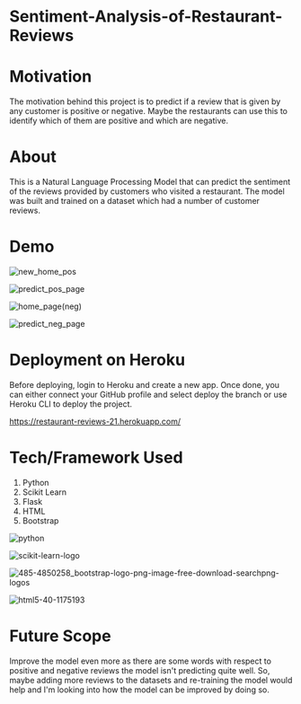 # Sentiment-Analysis-of-Restaurant-Reviews

# Motivation
The motivation behind this project is to predict if a review that is given by any customer is positive or negative. Maybe the restaurants can use this to identify which of them are positive and which are negative.

# About
This is a Natural Language Processing Model that can predict the sentiment of the reviews provided by customers who visited a restaurant. The model was built and trained on a dataset which had a number of customer reviews. 

# Demo
![new_home_pos](https://user-images.githubusercontent.com/66258607/110311379-b4302280-8029-11eb-8963-f42cf305b8cd.PNG)

![predict_pos_page](https://user-images.githubusercontent.com/66258607/110284341-ac5f8680-8007-11eb-93c5-c80e221f3182.PNG)

![home_page(neg)](https://user-images.githubusercontent.com/66258607/110284409-c8fbbe80-8007-11eb-9a14-1c60880f1299.PNG)

![predict_neg_page](https://user-images.githubusercontent.com/66258607/110284502-ec266e00-8007-11eb-8f33-cebb740f860c.PNG)

# Deployment on Heroku
Before deploying, login to Heroku and create a new app. Once done, you can either connect your GitHub profile and select deploy the branch or use Heroku CLI to deploy the project. 

https://restaurant-reviews-21.herokuapp.com/

# Tech/Framework Used
1. Python
2. Scikit Learn
3. Flask
4. HTML
5. Bootstrap

![python](https://user-images.githubusercontent.com/66258607/110285426-3e1bc380-8009-11eb-84d1-0543a73f422d.png)

![scikit-learn-logo](https://user-images.githubusercontent.com/66258607/110285544-673c5400-8009-11eb-9afa-cca3eba42a55.png)

![485-4850258_bootstrap-logo-png-image-free-download-searchpng-logos](https://user-images.githubusercontent.com/66258607/110285841-ddd95180-8009-11eb-8b3a-c182f1f86276.png)

![html5-40-1175193](https://user-images.githubusercontent.com/66258607/110309702-aed1d880-8027-11eb-95e9-01afec5fe66a.png)


# Future Scope
Improve the model even more as there are some words with respect to positive and negative reviews the model isn't predicting quite well. So, maybe adding more reviews to the datasets and re-training the model would help and I'm looking into how the model can be improved by doing so.


